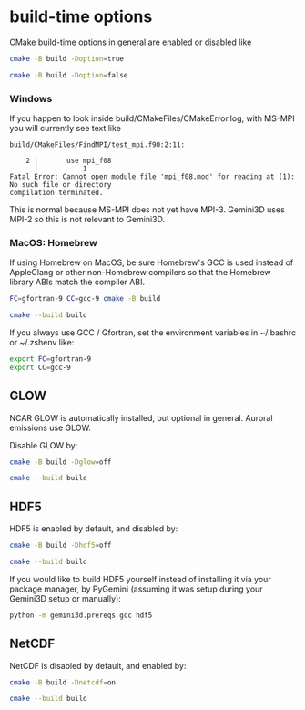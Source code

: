 # build-time options

CMake build-time options in general are enabled or disabled like

```sh
cmake -B build -Doption=true

cmake -B build -Doption=false
```

### Windows

If you happen to look inside build/CMakeFiles/CMakeError.log, with MS-MPI you will currently see text like

```
build/CMakeFiles/FindMPI/test_mpi.f90:2:11:

    2 |       use mpi_f08
      |           1
Fatal Error: Cannot open module file 'mpi_f08.mod' for reading at (1): No such file or directory
compilation terminated.
```

This is normal because MS-MPI does not yet have MPI-3.
Gemini3D uses MPI-2 so this is not relevant to Gemini3D.

### MacOS: Homebrew

If using Homebrew on MacOS, be sure Homebrew's GCC is used instead of AppleClang or other non-Homebrew compilers so that the Homebrew library ABIs match the compiler ABI.

```sh
FC=gfortran-9 CC=gcc-9 cmake -B build

cmake --build build
```

If you always use GCC / Gfortran, set the environment variables in ~/.bashrc or ~/.zshenv like:

```sh
export FC=gfortran-9
export CC=gcc-9
```

## GLOW

NCAR GLOW is automatically installed, but optional in general.
Auroral emissions use GLOW.

Disable GLOW by:

```sh
cmake -B build -Dglow=off

cmake --build build
```

## HDF5

HDF5 is enabled by default, and disabled by:

```sh
cmake -B build -Dhdf5=off

cmake --build build
```

If you would like to build HDF5 yourself instead of installing it via your package manager, by PyGemini (assuming it was setup during your Gemini3D setup or manually):

```sh
python -m gemini3d.prereqs gcc hdf5
```

## NetCDF

NetCDF is disabled by default, and enabled by:

```sh
cmake -B build -Dnetcdf=on

cmake --build build
```
